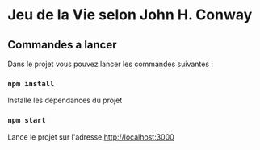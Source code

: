 # Jeu de la Vie selon John H. Conway

## Commandes a lancer

Dans le projet vous pouvez lancer les commandes suivantes :

### `npm install`

Installe les dépendances du projet

### `npm start`

Lance le projet sur l'adresse <http://localhost:3000>
